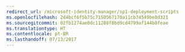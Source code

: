 ```yaml
---
redirect_url: /microsoft-identity-manager/sp1-deployment-scripts
ms.openlocfilehash: 2d4bcf6f5b75c7150567170a11cb74549be8d321
ms.sourcegitcommit: 02fb1274ae0dc11288f8bd9cd4799af144b8feae
ms.translationtype: HT
ms.contentlocale: pt-BR
ms.lasthandoff: 07/13/2017
---
```

